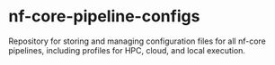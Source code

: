 # nf-core-pipeline-configs
Repository for storing and managing configuration files for all nf-core pipelines, including profiles for HPC, cloud, and local execution.
